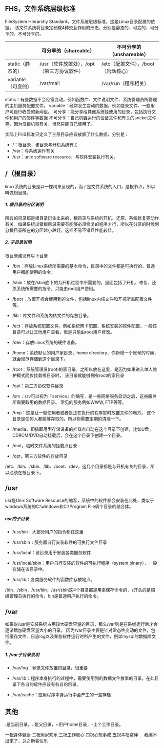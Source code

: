 ## FHS，文件系统层级标准
FileSystem Hierarchy Standard，文件系统层级标准，这是Linux目录配置的依据。
该文件系统将目录定制成4种交互作用的形态，分别是静态的、可变的、可分享的、不可分享的。

|     | 可分享的（shareable）| 不可分享的（unshareable）
|-----|--------------------|------------------------
|static（静态的）| /usr（软件放置处），/opt（第三方协议软件）|/etc（配置文件），/boot（启动核心）
|variable（可变的）|/var/mail|/var/run（程序相关）

static：有些数据不会经常变动，例如函数库、文件说明文件、系统管理员所管理的主机服务配置文件。
variable：经常发生变动的数据，例如登录文件、一般用户可自行收受的新闻组。
可分享：能分享给其他系统挂使用的目录，包括执行文件和用户的邮件等数据
不可分享：自己机器运行的设备文件和有关的socket文件等，因为仅跟机器有关，当然只能自己使用了。

实际上FHS标准只定义了三层目录应该放置了什么数据，分别是：
- /：根目录，该目录与开机系统有关
- /var：与系统运作有关
- /usr：unix software resource，与软件安装执行有关。

## /（根目录）
linux系统的目录是以一棵树来呈现的，而 / 是文件系统的入口，是根节点，所以叫做根目录。

##### 1. 根目录的分区说明
所有的目录都是根目录衍生出来的，根目录与系统的开机、还原、系统修复等动作有关，如果系统出错根目录需要有能够必须修复的程序才行，所以在分区的时候划分根目录所在的分区越小越好，这样不易不错且性能较佳。

##### 2. 子目录说明
根目录建议有以下目录
- /bin：存放Linux系统所需要的基本命令，目录中的文件都是可执行的，普通用户都能使用的命令。

- /sbin：放在/sbin底下的为开机过程中所需要的，里面包括了开机、修复、还原系统所需要的指令，只能由root用户使用。

- /boot：放置开机会使用到的文件，包括linux内核文件和开机所需配置文件等。

- /lib：库文件和系统内核文件的存放目录。

- /ect：存放系统配置文件，例如系统网卡配置、系统安装的软件配置。一般该目录可以让其他用户查看，但是只能由root用户修改。

- /dev：存放Linux系统的硬件设备。

- /home：系统默认的用户家目录，home directory，你新增一个账号的时候，就会规范存储到这个目录下。

- /root：系统管理员(root)的家目录，之所以放在这里，是因为如果进入单人维护模式而仅挂载根目录时， 该目录就能够拥有root的家目录

- /opt：第三方协议软件目录

- /srv：srv可以视为『service』的缩写，是一些网络服务启动之后，这些服务所需要取用的数据目录。 常见的服务例如WWW, FTP等等。

- /tmp：这是让一般使用者或者是正在执行的程序暂时放置文件的地方。 这个目录是任何人都能够存取的，所以你需要定期的清理一下。

- /media，即插即用型存储设备的挂载点自动在这个目录下创建，比如U盘，CDROM/DVD自动挂载后，会在这个目录下创建一个目录。

- /mnt，临时文件系统的挂载点目录

- /opt，第三方软件的存放目录

/etc、/bin、/sbin、/lib、/boot、/dev，这几个目录都是与开机有关的目录，所以必须在根目录下。

## /usr
usr是Unix Software Resource的缩写，系统中的软件都会安装在此处，类似于windows系统的C:\windows和C:\Program File俩个目录的结合体。

##### usr的子目录
- /usr/bin：大部分用户的指令都在这里

- /usr/sbin：服务器自行安装软件的可执行文件目录

- /usr/local：该目录用于安装各类服务软件

- /usr/local/sbin：用户自行安装的软件的可执行程序（system binary），一般存储在该目录中。

- /usr/lib：各类服务软件的函数库存放地点。

/bin，/sbin，/usr/bin，/usr/sbin这4个目录都是用来保存命令的，s开头的是超级管理员执行的命令，bin是普通用户执行的命令。

## /var
如果说/usr是安装系统占用较大硬盘容量的目录，那么/var则是在系统运行后才会逐渐增加硬盘容量大小的目录。
因为/var目录主要是针对常态性变动的文件，包括缓存文件、日志log以及某些软件运行时所产生的文件，例如mysql的数据库文件。

##### 1. /var子目录说明
- /var/log：登录文件放置的目录，很重要

- /var/lib：程序本身执行的过程中，需要使用到的数据文件放置的目录，在此目录下各自的软件应该有各自的目录。

- /var/cache：应用程序本身运行中会产生的一些存档 


## 其他
.是当前目录，..是父目录，~用户home目录，-上个工作目录。



一祝身体健康
二祝阖家欢乐
三祝工作顺心
四祝心想事成
五祝幸福常伴
...
我编不出来了，总之新春快乐